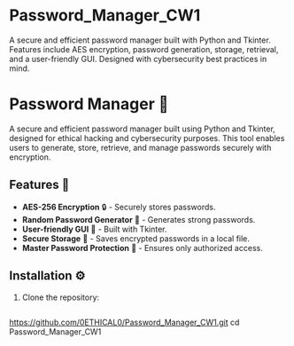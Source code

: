 # Password_Manager_CW1
A secure and efficient password manager built with Python and Tkinter. Features include AES encryption, password generation, storage, retrieval, and a user-friendly GUI. Designed with cybersecurity best practices in mind.
# Password Manager 🔐  

A secure and efficient password manager built using Python and Tkinter, designed for ethical hacking and cybersecurity purposes. This tool enables users to generate, store, retrieve, and manage passwords securely with encryption.

## Features 🚀  
- **AES-256 Encryption** 🔒 - Securely stores passwords.  
- **Random Password Generator** 🔢 - Generates strong passwords.  
- **User-friendly GUI** 🎨 - Built with Tkinter.  
- **Secure Storage** 📂 - Saves encrypted passwords in a local file.  
- **Master Password Protection** 🔑 - Ensures only authorized access.  

## Installation ⚙️  
1. Clone the repository:  
   ```bash
 https://github.com/0ETHICAL0/Password_Manager_CW1.git
 cd Password_Manager_CW1
